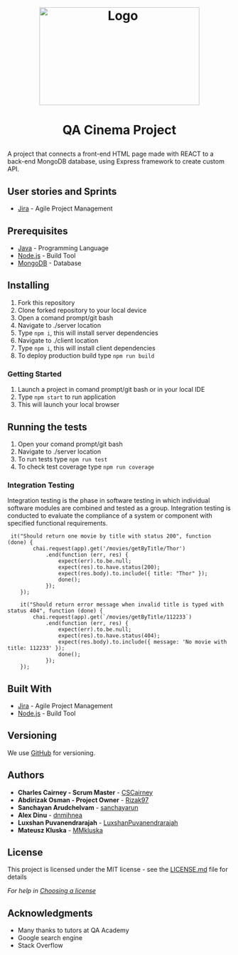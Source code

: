 <!-- LOGO -->
<br />
<h1>
<p align="center">
  <img src="https://i.imgur.com/F0yLPXY.jpeg" alt="Logo" width="360" height="220">
  <br>
</h1>

# <p align="center">QA Cinema Project<p>

  A project that connects a front-end HTML page made with REACT to a back-end MongoDB database, using Express framework to create custom API.  

## User stories and Sprints 

* [Jira](https://cscairney.atlassian.net/jira/software/projects/QCP/boards/7/roadmap) - Agile Project Management

## Prerequisites

* [Java](https://www.java.com/) - Programming Language 
* [Node.js](https://nodejs.org/en/) - Build Tool 
* [MongoDB](https://www.mongodb.com/) - Database 

## Installing

1. Fork this repository
2. Clone forked repository to your local device
3. Open a comand prompt/git bash 
4. Navigate to ./server location
5. Type ```npm i```, this will install server dependencies
6. Navigate to ./client location
7. Type ```npm i```, this will install client dependencies
8. To deploy production build type ```npm run build```

### Getting Started

1. Launch a project in comand prompt/git bash or in your local IDE 
2. Type ```npm start``` to run application
3. This will launch your local browser

## Running the tests

1. Open your comand prompt/git bash 
2. Navigate to ./server location
3. To run tests type ```npm run test```
4. To check test coverage type ```npm run coverage```

### Integration Testing

Integration testing is the phase in software testing in which individual software modules are combined and tested as a group. Integration testing is conducted to evaluate the compliance of a system or component with specified functional requirements.

```
 it("Should return one movie by title with status 200", function (done) {
        chai.request(app).get('/movies/getByTitle/Thor')
            .end(function (err, res) {
                expect(err).to.be.null;
                expect(res).to.have.status(200);
                expect(res.body).to.include({ title: "Thor" });
                done();
            });
    });

    it("Should return error message when invalid title is typed with status 404", function (done) {
        chai.request(app).get(`/movies/getByTitle/112233`)
            .end(function (err, res) {
                expect(err).to.be.null;
                expect(res).to.have.status(404);
                expect(res.body).to.include({ message: 'No movie with title: 112233' });
                done();
            });
    });
```

## Built With

* [Jira](https://mmkluska.atlassian.net/jira/software/projects/IMS/boards/2) - Agile Project Management
* [Node.js](https://nodejs.org/en/) - Build Tool

## Versioning

We use [GitHub](https://github.com/) for versioning.

## Authors

* **Charles Cairney - Scrum Master** - [CSCairney](https://github.com/CSCairneyg)
* **Abdirizak Osman - Project Owner** - [Rizak97](https://github.com/Rizak97/)
* **Sanchayan Arudchelvam** - [sanchayarun](https://github.com/sanchayarun/)
* **Alex Dinu** - [dnmihnea](https://github.com/dnmihnea/)
* **Luxshan Puvanendrarajah** - [LuxshanPuvanendrarajah](https://github.com/LuxshanPuvanendrarajah/)
* **Mateusz Kluska** - [MMkluska](https://github.com/MMkluska/)

## License

This project is licensed under the MIT license - see the [LICENSE.md](LICENSE.md) file for details 

*For help in [Choosing a license](https://choosealicense.com/)*

## Acknowledgments

* Many thanks to tutors at QA Academy
* Google search engine 
* Stack Overflow
